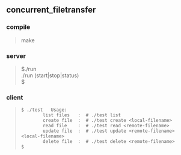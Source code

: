 ## concurrent_filetransfer

### compile
> make  
  
### server
> $./run  
> ./run (start|stop|status)  
> $  

### client
> `$ ./test  
> Usage:`  
> `        list files   :  # ./test list`  
> `        create file  :  # ./test create <local-filename>`  
> `        read file    :  # ./test read <remote-filename>`  
> `        update file  :  # ./test update <remote-filename> <local-filename>`  
> `        delete file  :  # ./test delete <remote-filename>`  
> `$`  
